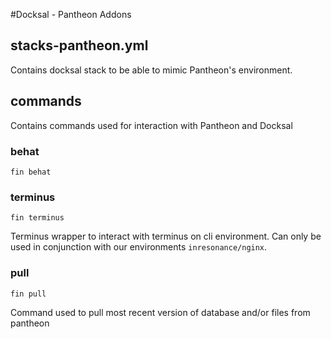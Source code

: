 #Docksal - Pantheon Addons

## stacks-pantheon.yml

Contains docksal stack to be able to mimic Pantheon's environment.

## commands

Contains commands used for interaction with Pantheon and Docksal

### behat

```
fin behat
```

### terminus

```
fin terminus
```
Terminus wrapper to interact with terminus on cli environment. Can only be used in conjunction with our environments `inresonance/nginx`.


### pull

```
fin pull
```

Command used to pull most recent version of database and/or files from pantheon
